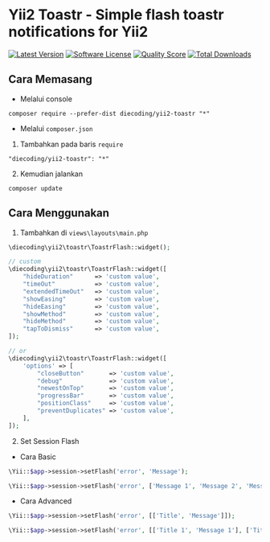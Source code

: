 # Yii2 Toastr - Simple flash toastr notifications for Yii2

[![Latest Version](https://img.shields.io/github/release/die-coding/yii2-toastr.svg?style=flat-square)](https://github.com/die-coding/yii2-toastr/releases)
[![Software License](https://img.shields.io/badge/license-BSD-brightgreen.svg?style=flat-square)](LICENSE.md)
[![Quality Score](https://img.shields.io/scrutinizer/g/die-coding/yii2-toastr.svg?style=flat-square)](https://scrutinizer-ci.com/g/die-coding/yii2-toastr)
[![Total Downloads](https://img.shields.io/packagist/dt/diecoding/yii2-toastr.svg?style=flat-square)](https://packagist.org/packages/diecoding/yii2-toastr)

## Cara Memasang

-   Melalui console

```
composer require --prefer-dist diecoding/yii2-toastr "*"
```

-   Melalui `composer.json`

1. Tambahkan pada baris `require`

```
"diecoding/yii2-toastr": "*"
```

2. Kemudian jalankan

```
composer update
```

## Cara Menggunakan

1. Tambahkan di `views\layouts\main.php`

```php
\diecoding\yii2\toastr\ToastrFlash::widget();

// custom
\diecoding\yii2\toastr\ToastrFlash::widget([
    "hideDuration"      => 'custom value',
    "timeOut"           => 'custom value',
    "extendedTimeOut"   => 'custom value',
    "showEasing"        => 'custom value',
    "hideEasing"        => 'custom value',
    "showMethod"        => 'custom value',
    "hideMethod"        => 'custom value',
    "tapToDismiss"      => 'custom value',
]);

// or
\diecoding\yii2\toastr\ToastrFlash::widget([
    'options' => [
        "closeButton"       => 'custom value',
        "debug"             => 'custom value',
        "newestOnTop"       => 'custom value',
        "progressBar"       => 'custom value',
        "positionClass"     => 'custom value',
        "preventDuplicates" => 'custom value',
    ],
]);
```

2. Set Session Flash

-   Cara Basic

```php
\Yii::$app->session->setFlash('error', 'Message');

\Yii::$app->session->setFlash('error', ['Message 1', 'Message 2', 'Message 3']);
```

-   Cara Advanced

```php
\Yii::$app->session->setFlash('error', [['Title', 'Message']]);

\Yii::$app->session->setFlash('error', [['Title 1', 'Message 1'], ['Title 2', 'Message 2'], ['Title 3', 'Message 3']]);
```
